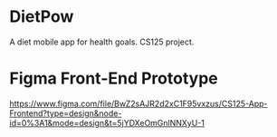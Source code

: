 # DietPow
A diet mobile app for health goals. CS125 project.

# Figma Front-End Prototype
https://www.figma.com/file/BwZ2sAJR2d2xC1F95vxzus/CS125-App-Frontend?type=design&node-id=0%3A1&mode=design&t=5jYDXeOmGnlNNXyU-1

